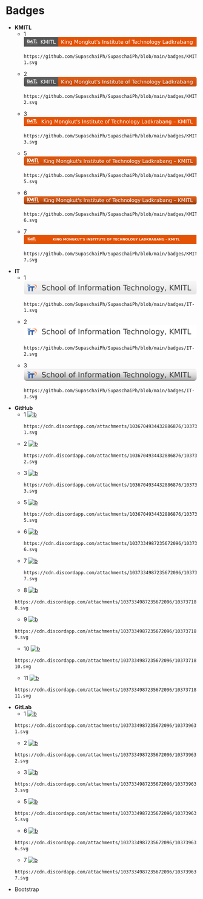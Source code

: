  # Badges
+ **KMITL**
  + 1 [![b](https://github.com/SupaschaiPh/SupaschaiPh/blob/main/badges/KMITL-1.svg)](#)
    ```
    https://github.com/SupaschaiPh/SupaschaiPh/blob/main/badges/KMITL-1.svg
    ```
  + 2 [![b](./KMITL-2.svg)](#)
    ```
    https://github.com/SupaschaiPh/SupaschaiPh/blob/main/badges/KMITL-2.svg
    ```
  + 3 [![b](./KMITL-3.svg)](#)
    ```
    https://github.com/SupaschaiPh/SupaschaiPh/blob/main/badges/KMITL-3.svg
    ```
  + 5 [![b](./KMITL-5.svg)](#)
    ```
    https://github.com/SupaschaiPh/SupaschaiPh/blob/main/badges/KMITL-5.svg
    ```
  + 6 [![b](./KMITL-6.svg)](#)
    ```
    https://github.com/SupaschaiPh/SupaschaiPh/blob/main/badges/KMITL-6.svg
    ```
  + 7 [![b](./KMITL-7.svg)](#)
    ```
    https://github.com/SupaschaiPh/SupaschaiPh/blob/main/badges/KMITL-7.svg
    ```
+ **IT**
  + 1 [![b](./IT-1.svg)](#)
    ```
    https://github.com/SupaschaiPh/SupaschaiPh/blob/main/badges/IT-1.svg
    ```
  + 2 [![b](./IT-2.svg)](#)
    ```
    https://github.com/SupaschaiPh/SupaschaiPh/blob/main/badges/IT-2.svg
    ```
  + 3 [![b](./IT-3.svg)](#)
    ```
    https://github.com/SupaschaiPh/SupaschaiPh/blob/main/badges/IT-3.svg
    ```
+ **GitHub**
  + 1 [![b](https://cdn.discordapp.com/attachments/1036704934432886876/1037365460137693274/GitHub-1.svg)](#)
    ```
    https://cdn.discordapp.com/attachments/1036704934432886876/1037365460137693274/GitHub-1.svg
    ```
  + 2 [![b](https://cdn.discordapp.com/attachments/1036704934432886876/1037365460477427742/GitHub-2.svg)](#)
    ```
    https://cdn.discordapp.com/attachments/1036704934432886876/1037365460477427742/GitHub-2.svg
    ```
  + 3 [![b](https://cdn.discordapp.com/attachments/1036704934432886876/1037365460670361670/GitHub-3.svg)](#)
    ```
    https://cdn.discordapp.com/attachments/1036704934432886876/1037365460670361670/GitHub-3.svg
    ```
  + 5 [![b](https://cdn.discordapp.com/attachments/1036704934432886876/1037365461433729064/GitHub-5.svg)](#)
    ```
    https://cdn.discordapp.com/attachments/1036704934432886876/1037365461433729064/GitHub-5.svg
    ```
  + 6 [![b](https://cdn.discordapp.com/attachments/1037334987235672096/1037368953602834546/GitHub-6.svg)](#)
    ```
    https://cdn.discordapp.com/attachments/1037334987235672096/1037368953602834546/GitHub-6.svg
    ```
  + 7 [![b](https://cdn.discordapp.com/attachments/1037334987235672096/1037369808884334602/GitHub-7.svg)](#)
    ```
    https://cdn.discordapp.com/attachments/1037334987235672096/1037369808884334602/GitHub-7.svg
    ```
  + 8 [![b](https://cdn.discordapp.com/attachments/1037334987235672096/1037371843910324355/GitHub-8.svg)](#)
  ```
  https://cdn.discordapp.com/attachments/1037334987235672096/1037371843910324355/GitHub-8.svg
  ```
  + 9 [![b](https://cdn.discordapp.com/attachments/1037334987235672096/1037371844136804352/GitHub-9.svg)](#)
  ```
  https://cdn.discordapp.com/attachments/1037334987235672096/1037371844136804352/GitHub-9.svg
  ```
  + 10 [![b](https://cdn.discordapp.com/attachments/1037334987235672096/1037371844535275530/GitHub-10.svg)](#)
  ```
  https://cdn.discordapp.com/attachments/1037334987235672096/1037371844535275530/GitHub-10.svg
  ```
  + 11 [![b](https://cdn.discordapp.com/attachments/1037334987235672096/1037371844803706960/GitHub-11.svg)](#)
  ```
  https://cdn.discordapp.com/attachments/1037334987235672096/1037371844803706960/GitHub-11.svg
  ```
+ **GitLab**
  + 1 [![b](https://cdn.discordapp.com/attachments/1037334987235672096/1037396398376763493/GitLab-1.svg)](#)
  ```
  https://cdn.discordapp.com/attachments/1037334987235672096/1037396398376763493/GitLab-1.svg
  ```
  + 2 [![b](https://cdn.discordapp.com/attachments/1037334987235672096/1037396398573883452/GitLab-2.svg)](#)
  ```
  https://cdn.discordapp.com/attachments/1037334987235672096/1037396398573883452/GitLab-2.svg
  ```
  + 3 [![b](https://cdn.discordapp.com/attachments/1037334987235672096/1037396398791991367/GitLab-3.svg)](#)
  ```
  https://cdn.discordapp.com/attachments/1037334987235672096/1037396398791991367/GitLab-3.svg
  ```
  + 5 [![b](https://cdn.discordapp.com/attachments/1037334987235672096/1037396399039463455/GitLab-5.svg)](#)
  ```
  https://cdn.discordapp.com/attachments/1037334987235672096/1037396399039463455/GitLab-5.svg
  ```
  + 6 [![b](https://cdn.discordapp.com/attachments/1037334987235672096/1037396399278526554/GitLab-6.svg)](#)
  ```
  https://cdn.discordapp.com/attachments/1037334987235672096/1037396399278526554/GitLab-6.svg
  ```
  + 7 [![b](https://cdn.discordapp.com/attachments/1037334987235672096/1037396399484051547/GitLab-7.svg)](#)
  ```
  https://cdn.discordapp.com/attachments/1037334987235672096/1037396399484051547/GitLab-7.svg
  ```
+ Bootstrap
  
